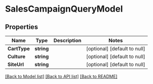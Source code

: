 # SalesCampaignQueryModel

## Properties
Name | Type | Description | Notes
------------ | ------------- | ------------- | -------------
**CartType** | **string** |  | [optional] [default to null]
**Culture** | **string** |  | [optional] [default to null]
**SiteUrl** | **string** |  | [optional] [default to null]

[[Back to Model list]](../README.md#documentation-for-models) [[Back to API list]](../README.md#documentation-for-api-endpoints) [[Back to README]](../README.md)


